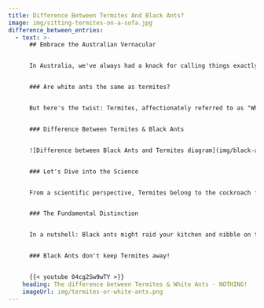 ```yaml
---
title: Difference Between Termites And Black Ants?
image: img/sitting-termites-on-a-sofa.jpg
difference_between_entries:
  - text: >-
      ## Embrace the Australian Vernacular


      In Australia, we've always had a knack for calling things exactly as we see them. Once upon a time, when we laid our eyes on these tiny, communal-dwelling creatures that bore a striking resemblance to ants, we dubbed them "White Ants." It seemed like a logical name at the time.


      ### Are white ants the same as termites?


      But here's the twist: Termites, affectionately referred to as "White Ants" Down Under, are not ants by any stretch of the imagination. The confusion stems from their uncanny physical similarities. Both species boast six legs, sport antennae, and live in tight-knit colonies. However, that's where the similarities end, as they differ substantially in body structure and behaviour.


      ### Difference Between Termites & Black Ants


      ![Difference between Black Ants and Termites diagram](img/black-ant-vs-termite-body-shape.png)


      ### Let's Dive into the Science


      From a scientific perspective, Termites belong to the cockroach family, specifically the sub-order of Blattodea, whereas Ants are part of the wasp family, known as the Order Hymenoptera. Termites lack the segmented bodies that are characteristic of ants.


      ### The Fundamental Distinction


      In a nutshell: Black ants might raid your kitchen and nibble on the food you've left out, but Termites, often dubbed "White Ants," have a more destructive appetite—they'll feast on your very home!


      ### Black Ants don't keep Termites away!


      {{< youtube 04cg2Sw9wTY >}}
    heading: The difference between Termites & White Ants - NOTHING!
    imageUrl: img/termites-or-white-ants.png
---
```

